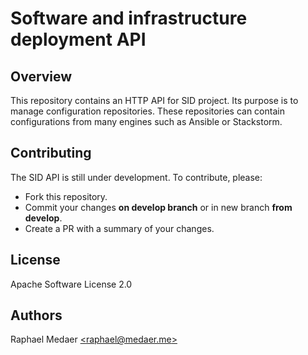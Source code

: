 # Software and infrastructure deployment API

## Overview

This repository contains an HTTP API for SID project. Its purpose is to manage configuration repositories. These repositories can contain configurations from many engines such as Ansible or Stackstorm.

## Contributing

The SID API is still under development. To contribute, please:

 - Fork this repository.
 - Commit your changes **on develop branch** or in new branch **from develop**.
 - Create a PR with a summary of your changes.

## License

Apache Software License 2.0

## Authors

Raphael Medaer [&lt;raphael@medaer.me&gt;](mailto:raphael@medaer.me)

[comment]: <> (This is a comment, it will not be included)
